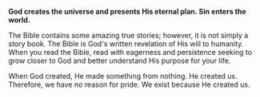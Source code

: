 __God creates the universe and presents His eternal plan. Sin enters the world.__

The Bible contains some amazing true stories; however, it is not simply a story book. The Bible is God's written revelation of His will to humanity. When you read the Bible, read with eagerness and persistence seeking to grow closer to God and better understand His purpose for your life.

When God created, He made something from nothing. He created us. Therefore, we have no reason for pride. We exist because He created us.